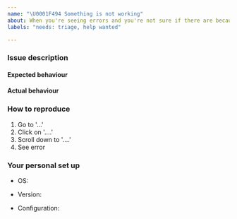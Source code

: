 ```yaml
---
name: "\U0001F494 Something is not working"
about: When you're seeing errors and you're not sure if there are because of a bug, a missing feature, or a misconfiguration
labels: "needs: triage, help wanted"

---
```

<!-- Thank you for contributing. These HTML commments will not render in the issue, but you can delete them once you've read them if you prefer! -->

### Issue description
<!-- Use this section to clearly and concisely describe what is not working. -->

#### Expected behaviour
<!-- Tell us what you thought would happen. -->

#### Actual behaviour
<!-- Tell us what actually happens. -->

### How to reproduce
<!-- Use this section to describe the steps that a user would take to experience this bug. -->

1. Go to '...'
2. Click on '....'
3. Scroll down to '....'
4. See error

### Your personal set up
<!-- Tell us a little about the system you're using. -->

 - OS:
 <!-- [e.g. linux, OSX] -->
 - Version:
 <!-- e.g. jupyterhub --version. --->
 - Configuration:
 <!-- Be careful not to share any sensitive information. --->
